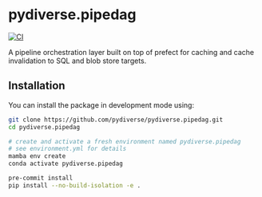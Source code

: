 # pydiverse.pipedag

[![CI](https://github.com/pydiverse/pydiverse.pipedag/actions/workflows/ci.yml/badge.svg)](https://github.com/pydiverse/pydiverse.pipedag/actions/workflows/ci.yml)

A pipeline orchestration layer built on top of prefect for caching and cache invalidation to SQL and blob store targets.

## Installation

You can install the package in development mode using:

```bash
git clone https://github.com/pydiverse/pydiverse.pipedag.git
cd pydiverse.pipedag

# create and activate a fresh environment named pydiverse.pipedag
# see environment.yml for details
mamba env create
conda activate pydiverse.pipedag

pre-commit install
pip install --no-build-isolation -e .
```
